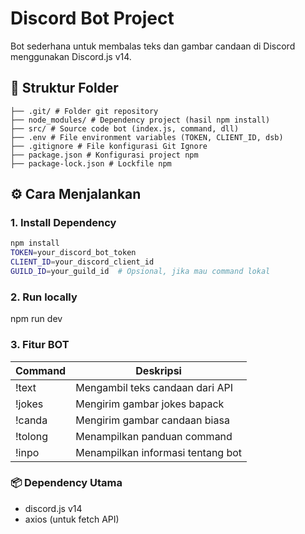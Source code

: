 # Discord Bot Project

Bot sederhana untuk membalas teks dan gambar candaan di Discord menggunakan Discord.js v14.

## 📁 Struktur Folder
```shell
├── .git/ # Folder git repository
├── node_modules/ # Dependency project (hasil npm install)
├── src/ # Source code bot (index.js, command, dll)
├── .env # File environment variables (TOKEN, CLIENT_ID, dsb)
├── .gitignore # File konfigurasi Git Ignore
├── package.json # Konfigurasi project npm
├── package-lock.json # Lockfile npm
```

## ⚙️ Cara Menjalankan

### 1. Install Dependency
```bash
npm install
TOKEN=your_discord_bot_token
CLIENT_ID=your_discord_client_id
GUILD_ID=your_guild_id  # Opsional, jika mau command lokal
```

### 2. Run locally
npm run dev

### 3. Fitur BOT
| Command | Deskripsi                                     |
| ------- | --------------------------------------------- |
| !text   | Mengambil teks candaan dari API               |
| !jokes  | Mengirim gambar jokes bapack                  |
| !canda  | Mengirim gambar candaan biasa                 |
| !tolong | Menampilkan panduan command                   |
| !inpo   | Menampilkan informasi tentang bot             |

### 📦 Dependency Utama
- discord.js v14
- axios (untuk fetch API)


